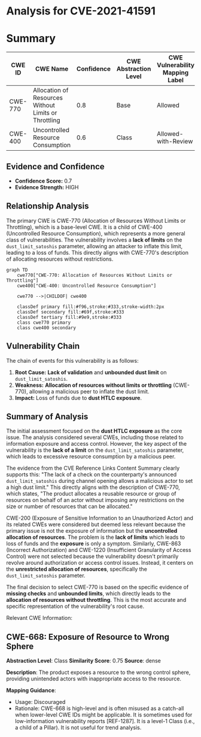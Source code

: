 # Analysis for CVE-2021-41591

# Summary
| CWE ID | CWE Name | Confidence | CWE Abstraction Level | CWE Vulnerability Mapping Label | CWE-Vulnerability Mapping Notes |
|---|---|---|---|---|---|
| CWE-770 | Allocation of Resources Without Limits or Throttling | 0.8 | Base | Allowed | Primary CWE |
| CWE-400 | Uncontrolled Resource Consumption | 0.6 | Class | Allowed-with-Review | Secondary CWE |

## Evidence and Confidence

*   **Confidence Score:** 0.7
*   **Evidence Strength:** HIGH

## Relationship Analysis
The primary CWE is CWE-770 (Allocation of Resources Without Limits or Throttling), which is a base-level CWE. It is a child of CWE-400 (Uncontrolled Resource Consumption), which represents a more general class of vulnerabilities. The vulnerability involves a **lack of limits** on the `dust_limit_satoshis` parameter, allowing an attacker to inflate this limit, leading to a loss of funds. This directly aligns with CWE-770's description of allocating resources without restrictions.

```mermaid
graph TD
    cwe770["CWE-770: Allocation of Resources Without Limits or Throttling"]
    cwe400["CWE-400: Uncontrolled Resource Consumption"]

    cwe770 -->|CHILDOF| cwe400

    classDef primary fill:#f96,stroke:#333,stroke-width:2px
    classDef secondary fill:#69f,stroke:#333
    classDef tertiary fill:#9e9,stroke:#333
    class cwe770 primary
    class cwe400 secondary
```

## Vulnerability Chain
The chain of events for this vulnerability is as follows:
1.  **Root Cause:** **Lack of validation** and **unbounded dust limit** on `dust_limit_satoshis`.
2.  **Weakness:** **Allocation of resources without limits or throttling** (CWE-770), allowing a malicious peer to inflate the dust limit.
3.  **Impact:** Loss of funds due to **dust HTLC exposure**.

## Summary of Analysis
The initial assessment focused on the **dust HTLC exposure** as the core issue. The analysis considered several CWEs, including those related to information exposure and access control. However, the key aspect of the vulnerability is the **lack of a limit** on the `dust_limit_satoshis` parameter, which leads to excessive resource consumption by a malicious peer.

The evidence from the CVE Reference Links Content Summary clearly supports this: "The lack of a check on the counterparty's announced `dust_limit_satoshis` during channel opening allows a malicious actor to set a high dust limit." This directly aligns with the description of CWE-770, which states, "The product allocates a reusable resource or group of resources on behalf of an actor without imposing any restrictions on the size or number of resources that can be allocated."

CWE-200 (Exposure of Sensitive Information to an Unauthorized Actor) and its related CWEs were considered but deemed less relevant because the primary issue is not the exposure of information but the **uncontrolled allocation of resources**. The problem is the **lack of limits** which leads to loss of funds and the **exposure** is only a symptom. Similarly, CWE-863 (Incorrect Authorization) and CWE-1220 (Insufficient Granularity of Access Control) were not selected because the vulnerability doesn't primarily revolve around authorization or access control issues. Instead, it centers on the **unrestricted allocation of resources**, specifically the `dust_limit_satoshis` parameter.

The final decision to select CWE-770 is based on the specific evidence of **missing checks** and **unbounded limits**, which directly leads to the **allocation of resources without throttling**. This is the most accurate and specific representation of the vulnerability's root cause.

Relevant CWE Information:

## CWE-668: Exposure of Resource to Wrong Sphere
**Abstraction Level**: Class
**Similarity Score**: 0.75
**Source**: dense

**Description**:
The product exposes a resource to the wrong control sphere, providing unintended actors with inappropriate access to the resource.

**Mapping Guidance**:
- Usage: Discouraged
- Rationale: CWE-668 is high-level and is often misused as a catch-all when lower-level CWE IDs might be applicable. It is sometimes used for low-information vulnerability reports [REF-1287]. It is a level-1 Class (i.e., a child of a Pillar). It is not useful for trend analysis.